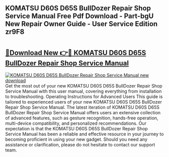 ## KOMATSU D60S D65S BullDozer Repair Shop Service Manual Free Pdf Download - Part-bgU New Repair Owner Guide - User Service Edition zr9F8

# <h2><a href="http://bc74913.oget.top/?id=KOMATSU+D60S+D65S+BullDozer+Repair+Shop+Service+Manual">🔗Download New 👉🔴 KOMATSU D60S D65S BullDozer Repair Shop Service Manual</a></h2>

[![KOMATSU D60S D65S BullDozer Repair Shop Service Manual new download](https://i.imgur.com/5g1atiW.png)](http://bc74913.oget.top/?id=KOMATSU+D60S+D65S+BullDozer+Repair+Shop+Service+Manual)
Get the most out of your new KOMATSU D60S D65S BullDozer Repair Shop Service Manual with this user manual, covering everything from installation to troubleshooting. Operating Instructions for Advanced Users This guide is tailored to experienced users of your new KOMATSU D60S D65S BullDozer Repair Shop Service Manual. The latest iteration of KOMATSU D60S D65S BullDozer Repair Shop Service Manual offers users an extensive collection of advanced features, such as gesture recognition, hands-free operation, multi-device compatibility, and personalized recommendations. Our expectation is that the KOMATSU D60S D65S BullDozer Repair Shop Service Manual has been a reliable and effective resource in your journey to becoming proficient in using your new gadget. Should you need any assistance or clarification, please do not hesitate to contact our support team.
